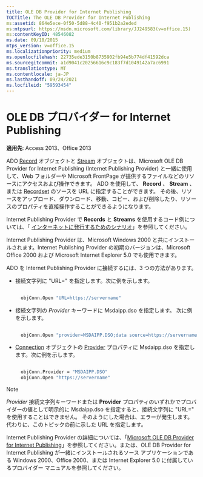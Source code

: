 ```yaml
---
title: OLE DB Provider for Internet Publishing
TOCTitle: The OLE DB Provider for Internet Publishing
ms:assetid: 864e5ece-0f50-5d88-4c40-f951b2a2eded
ms:mtpsurl: https://msdn.microsoft.com/library/JJ249583(v=office.15)
ms:contentKeyID: 48546082
ms.date: 09/18/2015
mtps_version: v=office.15
ms.localizationpriority: medium
ms.openlocfilehash: 22735ede3150b8735902fb94e5b774df41592dca
ms.sourcegitcommit: a1d9041c20256616c9c183f7d1049142a7ac6991
ms.translationtype: MT
ms.contentlocale: ja-JP
ms.lasthandoff: 09/24/2021
ms.locfileid: "59593454"
---
```

# <a name="ole-db-provider-for-internet-publishing"></a>OLE DB プロバイダー for Internet Publishing

**適用先**: Access 2013、Office 2013

ADO [Record](record-object-ado.md) オブジェクトと [Stream](stream-object-ado.md) オブジェクトは、Microsoft OLE DB Provider for Internet Publishing (Internet Publishing Provider) と一緒に使用して、Web フォルダーや Microsoft FrontPage が提供するファイルなどのリソースにアクセスおよび操作できます。 ADO を使用して、 **Record** 、 **Stream** 、または [Recordset](recordset-object-ado.md) のソースを URL に指定することができます。 その後、リソースをアップロード、ダウンロード、移動、コピー、および削除したり、リソースのプロパティを直接操作することができるようになります。

Internet Publishing Provider で **Records** と **Streams** を使用するコード例については、「 [インターネットに発行するためのシナリオ](internet-publishing-scenario.md)」を参照してください。

Internet Publishing Provider は、Microsoft Windows 2000 と共にインストールされます。Internet Publishing Provider の初期のバージョンは、Microsoft Office 2000 および Microsoft Internet Explorer 5.0 でも使用できます。

ADO を Internet Publishing Provider に接続するには、3 つの方法があります。

- 接続文字列に "URL=" を指定します。次に例を示します。
    
  ```vb 
     
    objConn.Open "URL=https://servername" 
  ```

- 接続文字列の *Provider* キーワードに Msdaipp.dso を指定します。 次に例を示します。
    
  ```vb 
     
    objConn.Open "provider=MSDAIPP.DSO;data source=https://servername" 
  ```

- [Connection](provider-property-ado.md) オブジェクトの [Provider](connection-object-ado.md) プロパティに Msdaipp.dso を指定します。次に例を示します。
    
  ```vb 
     
    objConn.Provider = "MSDAIPP.DSO" 
    objConn.Open "https://servername" 
  ```

> [!NOTE]
> *Provider* 接続文字列キーワードまたは **Provider** プロパティのいずれかでプロバイダーの値として明示的に Msdaipp.dso を指定すると、接続文字列に "URL=" を使用することはできません。 そのようにした場合は、エラーが発生します。 代わりに、このトピックの前に示した URL を指定します。

Internet Publishing Provider の詳細については、「[Microsoft OLE DB Provider for Internet Publishing](microsoft-ole-db-provider-for-internet-publishing.md)」を参照してください。または、OLE DB Provider for Internet Publishing が一緒にインストールされるソース アプリケーションである Windows 2000、Office 2000、または Internet Explorer 5.0 に付属しているプロバイダー マニュアルを参照してください。

